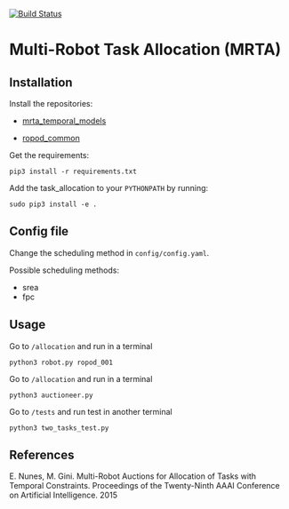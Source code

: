 [![Build Status](https://travis-ci.com/anenriquez/mrta_allocation.svg?token=QudZDF4JraaUN8o4yWNo&branch=master)](https://travis-ci.com/anenriquez/mrta_allocation)

# Multi-Robot Task Allocation (MRTA)

## Installation

Install the repositories:

-  [mrta_temporal_models](https://github.com/anenriquez/mrta_temporal_models)

- [ropod_common](https://github.com/ropod-project/ropod_common)


Get the requirements:
```
pip3 install -r requirements.txt
```

Add the task_allocation to your `PYTHONPATH` by running:

```
sudo pip3 install -e .
```

## Config file

Change the scheduling method in `config/config.yaml`.

Possible scheduling methods:
- srea
- fpc

## Usage

Go to `/allocation` and run in a terminal

```
python3 robot.py ropod_001
```

Go to `/allocation` and run in a terminal
```
python3 auctioneer.py
```
Go to `/tests` and run test in another terminal
```
python3 two_tasks_test.py
```

## References

E. Nunes, M. Gini. Multi-Robot Auctions for Allocation of Tasks with Temporal Constraints. Proceedings of the Twenty-Ninth AAAI Conference on Artificial Intelligence. 2015
